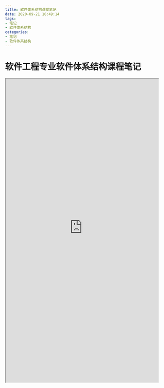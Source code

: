 ```yaml
---
title: 软件体系结构课堂笔记
date: 2020-09-21 16:49:14
tags:
- 笔记
- 软件体系结构
categories:
- 笔记
- 软件体系结构
---
```

# 软件工程专业软件体系结构课程笔记
<!-- more -->
<iframe src="http://qh04sczlg.hd-bkt.clouddn.com/%E8%BD%AF%E4%BB%B6%E4%BD%93%E7%B3%BB%E7%BB%93%E6%9E%84.pdf" width="100%" height="1000px"></iframe>